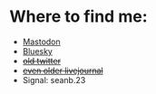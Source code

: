 # Where to find me:

- [Mastodon](https://hachyderm.io/@seanb)
- [Bluesky](https://bsky.app/profile/seanwb.bsky.social)
- ~~[old twitter](https://twitter.com/pythonista)~~
- ~~[even older livejournal](https://seanb.livejournal.com/)~~
- Signal: seanb.23
